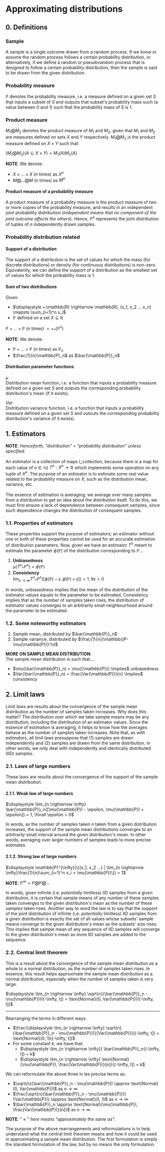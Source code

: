 # Approximating distributions

## 0. Definitions

### Sample
A sample is a single outcome drawn from a random process. If we know or assume the random process follows a certain probability distribution, or alternatively, if we define a random or pseudorandom process that is designed to follow a certain probability distribution, then the sample is said to be drawn from the given distribution.

### Probability measure
$\mathbb{P}$ denotes the probability measure, i.e. a measure defined on a given set $S$ that inputs a subset of $S$ and outputs that subset's probability mass such (a value between $0$ and $1$) such that the probability mass of $S$ is $1$.

### Product measure
$M_1 \bigotimes M_2$ denotes the product measure of $M_1$ and $M_2$, given that $M_1$ and $M_2$ are measures defined on sets $X$ and $Y$ respectively. $M_1 \bigotimes M_2$ is the product measure defined on $X \times Y$ such that:

$(M_1 \bigotimes M_2)(A \subseteq X \times Y) = M_1(A)M_2(A)$

**NOTE**: We denote:

- $X \times ... \times X$ ($n$ times) as $X^n$
- $M \bigotimes ... \bigotimes M$ ($n$ times) as $M^n$

#### Product measure of a probability measure
A product measure of a probability measure is the product measure of two or more copies of the probability measure, and results in an independent joint probability distribution (_independent means that no component of the joint outcome affects the others_). Hence, $\mathbb{P}^n$ represents the joint distribution of tuples of $n$ independently drawn samples.

### Probability distribution related
#### Support of a distribution
The support of a distribution is the set of values for which the mass (for discrete distributions) or density (for continuous distributions) is non-zero. Equivalently, we can define the support of a distribution as the smallest set of values for which the probability mass is $1$.

#### Sum of two distributions
Given:

- $\displaystyle +:\mathbb{R} \rightarrow \mathbb{R}, (x_1, x_2 ... x_n) \mapsto \sum_{i=1}^n x_i$
- $\mathbb{P}$ defined on a set $X \subseteq \mathbb{R}$

$\mathbb{P} + ... + \mathbb{P}$ ($n$ times) $= +_*(\mathbb{P}^n)$

**NOTE**: We denote:

- $\mathbb{P} + ... + \mathbb{P}$ ($n$ times) as $\mathbb{P}_n$
- $\frac{1}{n}\mathbb{P}_n$ as $\bar{\mathbb{P}}_n$

#### Distribution parameter functions
$\mu$<br>
Distribution mean function, i.e. a function that inputs a probability measure defined on a given set $S$ and outputs the corresponding probability distribution's mean (if it exists).

$Var$<br>
Distribution variance function, i.e. a function that inputs a probability measure defined on a given set $S$ and outouts the corresponding probability distribution's variance (if it exists).

## 1. Estimators
**NOTE**: _Henceforth, "distribution" = "probability distribution" unless specified._
<br><br>
An estimator is a collection of maps (_collection, because there is a map for each value of $n \in \mathbb{N}$) $T^n:X^n \rightarrow \mathbb{R}$ which implements some operation on any tuple of $X^n$. The purpose of an estimator is to estimate some real value related to the probability measure on $X$, such as the distribution mean, variance, etc.
<br><br>
The essence of estimation is averaging; we average over many samples from a distribution to get an idea about the distribution itself. To do this, we must first ensure a lack of dependence between consequent samples, since such dependence changes the distribution of consequent samples.

### 1.1. Properties of estimators
These properties support the purpose of estimators; an estimator without one or both of these properties cannot be used for an accurate estimation of distribution parameters. Now, given we have an estimator $T^n$ meant to estimate the parameter $\phi(\mathbb{P})$ of the distribution corresponding to $\mathbb{P}$...

1. **Unbiasedness**<br>$\mu({T^n}_*\mathbb{P}^n) = \phi(\mathbb{P})$
2. **Consistency**<br>$\displaystyle \lim_{n \rightarrow \infty} {T^n}_*\mathbb{P}^n([\phi(\mathbb{P}) - \epsilon, \phi(\mathbb{P}) + \epsilon]) = 1, \forall \epsilon > 0$

In words, unbiasedness implies that the mean of the distribution of the estimator values equals to the parameter to be estimated. Consistency implies that as the number of samples taken rises, the distribution of estimator values converges to an arbitrarily small neighbourhood around the parameter to be estimated.

### 1.2. Some noteworthy estimators

1. Sample mean, distributed by $\bar{\mathbb{P}}_n$
2. Sample variance, distributed by $\frac{1}{n}(\mathbb{(P-\mu(\mathbb{P})}^n)$

**MORE ON SAMPLE MEAN DISTRIBUTION**:<br>
The sample mean distribution is such that....

- $\mu(\bar{\mathbb{P}}_n) = \mu({\mathbb{P}}) \implies$ unbiasedness
- $Var(\bar{\mathbb{P}}_n) = \frac{Var(\mathbb{P})}{n} \implies$ consistency

## 2. Limit laws
Limit laws are results about the convergence of the sample mean distribution as the number of samples taken increases. Why does this matter? The distribution over which we take sample means may be any distribution, including the distribution of an estimator values. Since the essence of estimation is averaging, it helps to know how the averages behave as the number of samples taken increases. Note that, as with estimators, all limit laws presuppose that (1) samples are drawn independently and (2) samples are drawn from the same distribution. In other words, we only deal with independently and identically distributed (IID) samples.

### 2.1. Laws of large numbers
These laws are results about the convergence of the support of the sample mean distribution.

#### 2.1.1. Weak law of large numbers
$\displaystyle \lim_{n \rightarrow \infty} \bar{\mathbb{P}}_n([\mu(\mathbb{P}) - \epsilon, \mu(\mathbb{P}) + \epsilon]) = 1, \forall \epsilon > 0$

In words, as the number of samples taken $n$ taken from a given distribution increases, the support of the sample mean distributions converges to an arbitrarily small interval around the given distribution's mean. In other words, averaging over larger numbers of samples leads to more precise estimates.

#### 2.1.2. Strong law of large numbers
$\displaystyle \mathbb{P}^{\infty}(\{(x_1, x_2 ...) | \lim_{n \rightarrow \infty}\frac{1}{n}\sum_{i=1}^n x_i = \mu(\mathbb{P})\}) = 1$

**NOTE**: $\mathbb{P}^{\infty} = \mathbb{P} \bigotimes \mathbb{P} \bigotimes ...$

In words, given infinite (i.e. _potentially_ limitless) IID samples from a given distribution, it is certain that sample means of any number of these samples taken converges to the given distribution's mean as the number of these samples taken rises. Another way to word the law is to say that the support of the joint distribution of infinite (i.e. _potentially_ limitless) IID samples from a given distribution is exactly the set of all values whose subsets' sample means converge to the given distribution's mean as the subsets' size rises. This implies that sample mean of any sequence of IID samples will converge to the given distribution's mean as more IID samples are added to the sequence.

### 2.2. Central limit theorem
This is a result about the convergence of the sample mean distribution as a whole to a normal distribution, as the number of samples taken rises. In essence, this result helps approximate the sample mean distribution as a normal distribution, especially when the number of samples taken is very large.

$\displaystyle \lim_{n \rightarrow \infty} \sqrt{n}(\bar{\mathbb{P}}_n - \mu(\mathbb{P}))((-\infty, t]) = \text{Normal}(0, Var(\mathbb{P}))((-\infty, t])$

---

Rearranging the terms in different ways:

- $\frac{\displaystyle \lim_{n \rightarrow \infty} \sqrt{n}(\bar{\mathbb{P}}_n - \mu(\mathbb{P}))}{Var(\mathbb{P})}((-\infty, t]) = \text{Normal}(0, 1)((-\infty, t])$
- For some constant $k$, we have that:
  - $\displaystyle \lim_{n \rightarrow \infty}} \bar{\mathbb{P}}_n((-\infty, t]) = k$
  - $\displaystyle \lim_{n \rightarrow \infty} \text{Normal}(\mu(\mathbb{P}), \frac{Var(\mathbb{P})}{n})((-\infty, t]) = k$

We can reformulate the above three in les precise terms as:

- $\sqrt{n}(\bar{\mathbb{P}}_n - \mu(\mathbb{P})) \approx \text{Normal}(0, Var(\mathbb{P}))$ as $n \rightarrow \infty$
- $\frac{\sqrt{n}(\bar{\mathbb{P}}_n - \mu(\mathbb{P}))}{Var(\mathbb{P})} \approx \text{Normal}(0, 1)$ as $n \rightarrow \infty$
- $\bar{\mathbb{P}}_n \approx \text{Normal}(\mu(\mathbb{P}), \frac{Var(\mathbb{P})}{n})$ as $n \rightarrow \infty$

**NOTE**: " $\approx$ " _here means "approximately the same as"._

The purpose of the above rearrangements and reformulations is to help understand what the central limit theorem means and how it could be used in approximating a sample mean distribution. The first formulation is simply the standard formulation of the law, but by no means the only formulation.
